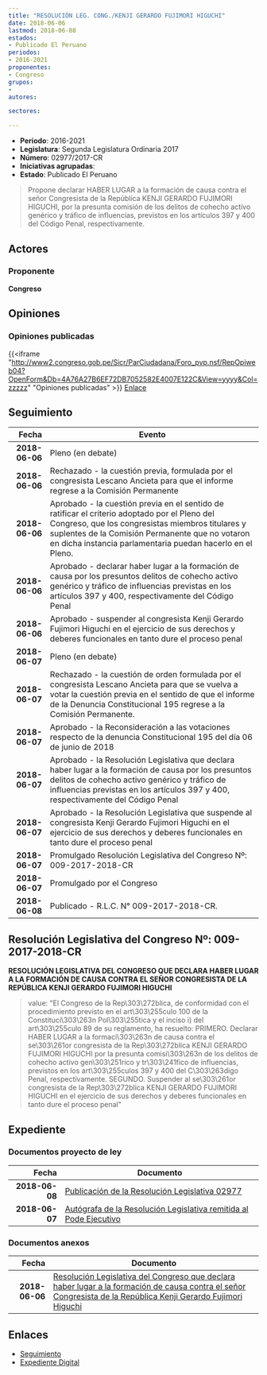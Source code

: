 ```yaml
---
title: "RESOLUCIÓN LEG. CONG./KENJI GERARDO FUJIMORI HIGUCHI"
date: 2018-06-06
lastmod: 2018-06-08
estados:
- Publicado El Peruano
periodos:
- 2016-2021
proponentes:
- Congreso
grupos:
- 
autores:

sectores:

---
```

- **Periodo**: 2016-2021
- **Legislatura**: Segunda Legislatura Ordinaria 2017
- **Número**: 02977/2017-CR
- **Iniciativas agrupadas**: 
- **Estado**: Publicado El Peruano

> Propone declarar HABER LUGAR a la formación de causa contra el señor Congresista de la República KENJI GERARDO FUJIMORI HIGUCHI, por la presunta comisión de los delitos de cohecho activo genérico y tráfico de influencias, previstos en los artículos 397 y 400 del Código Penal, respectivamente.


## Actores

### Proponente

**Congreso**

## Opiniones

### Opiniones publicadas

{{<iframe "http://www2.congreso.gob.pe/Sicr/ParCiudadana/Foro_pvp.nsf/RepOpiweb04?OpenForm&Db=4A76A27B6EF72DB7052582E4007E122C&View=yyyy&Col=zzzzz" "Opiniones publicadas" >}}
[Enlace](http://www2.congreso.gob.pe/Sicr/ParCiudadana/Foro_pvp.nsf/RepOpiweb04?OpenForm&Db=4A76A27B6EF72DB7052582E4007E122C&View=yyyy&Col=zzzzz)


## Seguimiento

| Fecha | Evento |
|------:|--------|
| **2018-06-06** | Pleno (en debate) |
| **2018-06-06** | Rechazado - la cuestión previa, formulada por el congresista Lescano Ancieta para que el informe regrese a la Comisión Permanente |
| **2018-06-06** | Aprobado - la cuestión previa en el sentido de ratificar el criterio adoptado por el Pleno del Congreso, que los congresistas miembros titulares y suplentes de la Comisión Permanente que no votaron en dicha instancia parlamentaria puedan hacerlo en el Pleno. |
| **2018-06-06** | Aprobado - declarar haber lugar a la formación de causa por los presuntos delitos de cohecho activo genérico y tráfico de influencias previstas en los artículos 397 y 400, respectivamente del Código Penal |
| **2018-06-06** | Aprobado - suspender al congresista Kenji Gerardo Fujimori Higuchi en el ejercicio de sus derechos y deberes funcionales en tanto dure el proceso penal |
| **2018-06-07** | Pleno (en debate) |
| **2018-06-07** | Rechazado - la cuestión de orden formulada por el congresista Lescano Ancieta para que se vuelva a votar la cuestión previa en el sentido de que el informe de la Denuncia Constitucional 195 regrese a la Comisión Permanente. |
| **2018-06-07** | Aprobado - la Reconsideración a las votaciones respecto de la denuncia Constitucional 195 del día 06 de junio de 2018 |
| **2018-06-07** | Aprobado - la Resolución Legislativa que declara haber lugar a la formación de causa por los presuntos delitos de cohecho activo genérico y tráfico de influencias previstas en los artículos 397 y 400, respectivamente del Código Penal |
| **2018-06-07** | Aprobado - la Resolución Legislativa que suspende al congresista Kenji Gerardo Fujimori Higuchi en el ejercicio de sus derechos y deberes funcionales en tanto dure el proceso penal |
| **2018-06-07** | Promulgado Resolución Legislativa del Congreso Nº: 009-2017-2018-CR |
| **2018-06-07** | Promulgado por el Congreso |
| **2018-06-08** | Publicado - R.L.C. N° 009-2017-2018-CR. |

## Resolución Legislativa del Congreso Nº: 009-2017-2018-CR

**RESOLUCIÓN LEGISLATIVA DEL CONGRESO QUE DECLARA HABER LUGAR A LA FORMACIÓN DE CAUSA CONTRA EL SEÑOR CONGRESISTA DE LA REPÚBLICA KENJI GERARDO FUJIMORI HIGUCHI**

> value: "El Congreso de la Rep\303\272blica, de conformidad con el procedimiento previsto en el art\303\255culo 100 de la Constituci\303\263n Pol\303\255tica y el inciso i) del art\303\255culo 89 de su reglamento, ha resuelto: PRIMERO. Declarar HABER LUGAR a la formaci\303\263n de causa contra el se\303\261or congresista de la Rep\303\272blica KENJI GERARDO FUJIMORI HIGUCHI por la presunta comisi\303\263n de los delitos de cohecho activo gen\303\251rico y tr\303\241fico de influencias, previstos en los art\303\255culos 397 y 400 del C\303\263digo Penal, respectivamente. SEGUNDO. Suspender al se\303\261or congresista de la Rep\303\272blica KENJI GERARDO FUJIMORI HIGUCHI en el ejercicio de sus derechos y deberes funcionales en tanto dure el proceso penal"


## Expediente

### Documentos proyecto de ley

| Fecha | Documento |
|------:|-----------|
| **2018-06-08** | [Publicación de la Resolución Legislativa 02977](http://www.leyes.congreso.gob.pe/Documentos/2016_2021/Resolucion_Legislativa_del_Congreso/RLC-009-2017-2018-CR.pdf) |
| **2018-06-07** | [Autógrafa de la Resolución Legislativa remitida al Pode Ejecutivo](http://www.leyes.congreso.gob.pe/Documentos/2016_2021/Autografas/Resolucion_Legislativa_del_Congreso/AU0297720180607.pdf) |

### Documentos anexos

| Fecha | Documento |
|------:|-----------|
| **2018-06-06** | [Resolución Legislativa del Congreso que declara haber lugar a la formación de causa contra el señor Congresista de la República Kenji Gerardo Fujimori Higuchi](http://www.leyes.congreso.gob.pe/Documentos/2016_2021/Proyectos_de_Ley_y_de_Resoluciones_Legislativas/PL0297720180606.pdf) |

## Enlaces

- [Seguimiento](http://www2.congreso.gob.pe/Sicr/TraDocEstProc/CLProLey2016.nsf/f7fff46988ca05b1052578e100829cc7/61a2ffd8d6407588052582a5005ed792?OpenDocument)
- [Expediente Digital](http://www2.congreso.gob.pe/Sicr/TraDocEstProc/Expvirt_2011.nsf/visbusqptramdoc1621/02977?opendocument)

